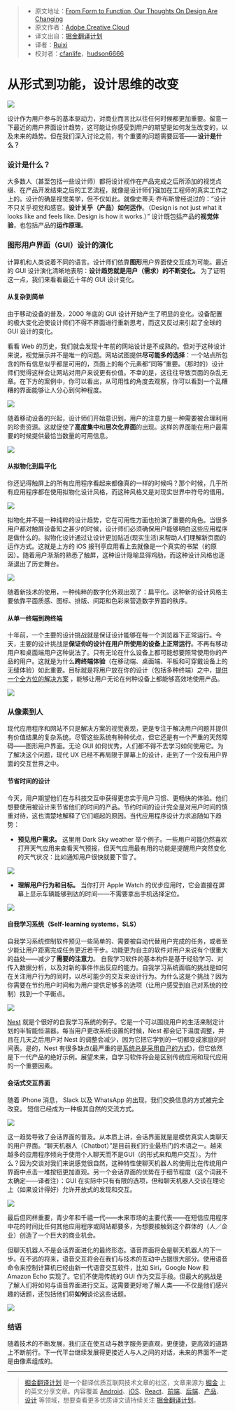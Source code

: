 > * 原文地址：[From Form to Function, Our Thoughts On Design Are Changing](https://medium.com/thinking-design/from-form-to-function-our-thoughts-on-design-are-changing-ed556d8f2b58)
> * 原文作者：[Adobe Creative Cloud](https://medium.com/@creativecloud)
> * 译文出自：[掘金翻译计划](https://github.com/xitu/gold-miner)
> * 译者：[Ruixi](https://github.com/ruixi)
> * 校对者：[cfanlife](https://github.com/cfanlife)，[hudson6666](https://github.com/hudson6666)

# 从形式到功能，设计思维的改变

![](https://cdn-images-1.medium.com/max/1600/1*bImmCpF6MPs9JslB21eAVQ.jpeg)

设计作为用户参与的基本驱动力，对商业而言比以往任何时候都更加重要。留意一下最近的用户界面设计趋势，这可能让你感受到用户的期望是如何发生改变的，以及未来的趋势。但在我们深入讨论之前，有个重要的问题需要回答—— **设计是什么？**

### 设计是什么？

大多数人（甚至包括一些设计师）都将设计视作在产品完成之后所添加的视觉点缀、在产品开发结束之后的工艺流程，就像是设计师们强加在工程师的真实工作之上的。设计的确是视觉美学，但不仅如此。就像史蒂夫·乔布斯曾经说过的：“设计不只关乎视觉和感官。**设计关乎（产品）如何运作**。（Design is not just what it looks like and feels like. Design is how it works.）” 设计既包括产品的**视觉体验**，也包括产品的**运作原理**。

### 图形用户界面（GUI）设计的演化

计算机和人类说着不同的语言。设计师们依靠**图形**用户界面使交互成为可能。最近的 GUI 设计演化清晰地表明：**设计趋势就是用户（需求）的不断变化。** 为了证明这一点，我们来看看最近十年的 GUI 设计变化。

#### 从复杂到简单

由于移动设备的普及，2000 年底的 GUI 设计开始产生了明显的变化。设备配置的极大变化迫使设计师们不得不界面进行重新思考，而这又反过来引起了全球的 GUI 设计的变化。

看看 Web 的历史，我们就会发现十年前的网站设计是不成熟的。但对于这种设计来说，视觉展示并不是唯一的问题。网站试图提供**尽可能多的选择**：一个站点所包含的所有信息似乎都是可用的，页面上的每个元素都“同等”重要。（那时的）设计师们觉得这样会让网站对用户来说更有价值。不幸的是，这往往导致页面的杂乱无章。在下方的案例中，你可以看出，从可用性的角度去观察，你可以看到一个乱糟糟的界面能够让人分心到何种程度。

![](https://cdn-images-1.medium.com/max/1600/1*MgAzj4RVV2zFTQKQCmfSRw.jpeg)

随着移动设备的兴起，设计师们开始意识到，用户的注意力是一种需要被合理利用的珍贵资源。这就促使了**高度集中**和**层次化界面**的出现。这样的界面能在用户最需要的时候提供最恰当数量的可用信息。

![](https://cdn-images-1.medium.com/max/1600/1*IMwAqnMVH2peTtdNtwPPhQ.jpeg)

#### 从拟物化到扁平化

你还记得触屏上的所有应用程序看起来都像真的一样的时候吗？那个时候，几乎所有应用程序都在使用拟物化设计风格，而这种风格又是对现实世界中符号的借用。

![](https://cdn-images-1.medium.com/max/1600/1*Mrt--PeX7t5qPmnmwzDUAg.png)

拟物化并不是一种纯粹的设计趋势，它在可用性方面也扮演了重要的角色。当很多用户都对触屏设备知之甚少的时候，设计师们必须确保用户能够明白这些应用程序是做什么的。拟物化设计通过让设计更加贴近(现实生活)来帮助人们理解新页面的运作方式。这就是上方的 iOS 报刊亭应用看上去就像是一个真实的书架（的原因）。随着用户渐渐的熟悉了触屏，这种设计隐喻显得鸡肋，而这种设计风格也逐渐退出了历史舞台。

![](https://cdn-images-1.medium.com/max/1600/1*TxE-vVFUv_61nYtdml78Kw.jpeg)

随着新技术的使用，一种纯粹的数字化外观出现了：扁平化。这种新的设计风格主要依靠平面质感、图标、排版、间距和色彩来营造数字界面的秩序。

#### 从单一终端到跨终端

十年前，一个主要的设计挑战就是保证设计能够在每一个浏览器下正常运行。今天，主要的设计挑战是**保证你的设计在用户所使用的设备上正常运行**。不再有移动用户和桌面端用户这种说法了。只有无论在什么设备上都可能想要照常使用你的产品的用户。这就是为什么**跨终端体验**（在移动端、桌面端、平板和可穿戴设备上的无缝体验）如此重要。目标就是将用户放在你的设计（包括多种终端）之中，[提供一个全方位的解决方案](https://uxmag.com/articles/5-elements-of-omni-channel-user-experiences) ，能够让用户无论在何种设备上都能够高效地使用产品。

![](https://cdn-images-1.medium.com/max/1600/1*j5kqBjTpLFS5e1J3wkmvgw.jpeg)

### 从像素到人

现代应用程序和网站不只是解决方案的视觉表现，更是专注于解决用户问题并提供有价值结果的复杂系统。尽管这些系统有种种优点，但它还是有一个严重的天然障碍——图形用户界面。无论 GUI 如何优秀，人们都不得不去学习如何使用它。为了解决这个问题，现代 UX 已经不再局限于屏幕上的设计，走到了一个没有用户界面的交互世界之中。

#### 节省时间的设计

今天，用户期望他们在与科技交互中获得更忠实于用户习惯、更畅快的体验。他们想要使用被设计来节省他们的时间的产品。节约时间的设计完全是对用户时间的慎重对待，这也清楚地解释了它们崛起的原因。当代应用程序设计力求追随如下趋势：

- **预见用户需求。** 这里用 Dark Sky weather 举个例子。一些用户可能仍然喜欢打开天气应用来查看天气预报，但天气应用最有用的功能是提醒用户突然变化的天气状况：比如通知用户很快就要下雪了。

![](https://cdn-images-1.medium.com/max/1600/1*79Wbi92BeDyVaDPEEQjMLQ.jpeg)

- **理解用户行为和目标。** 当你打开 Apple Watch 的优步应用时，它会直接在屏幕上显示车辆能够到达的时间——不需要拿出手机选择定位。

![](https://cdn-images-1.medium.com/max/1600/0*0ouzEuTHaORKAryP.jpg)

#### 自我学习系统（Self-learning systems，SLS）

自我学习系统控制软件预见一些简单的、需要被自动代替用户完成的任务，或者至少能让用户距离完成任务更近若干步。功能更为自主的软件对用户来说有个很重大的益处——减少了**需要的注意力**。 自我学习软件的基本构件是基于经验学习、对传入数据分析，以及对新的事件作出反应的能力。自我学习系统面临的挑战是如何在关注用户行为的同时，以尽可能少的交互来设计行为。为什么这是个挑战？因为你需要在节约用户时间和为用户提供足够多的选项（让用户感受到自己对系统的控制）找到一个平衡点。

![](https://cdn-images-1.medium.com/max/1600/1*_yiHy0NAU1xANCf6HYxMDA.jpeg)

[Nest](https://nest.com/) 就是个很好的自我学习系统的例子。它是一个可以围绕用户的生活来制定计划的半智能恒温器。每当用户更改系统设置的时候，Nest 都会记下温度调整，并且在几天之后用户对 Nest 的调整会减少，因为它把它学到的一切都变成家庭的时间表。是的，Nest 有很多缺点(最严重的是[系统总是采用自己的方式](https://www.nngroup.com/articles/emotional-design-fail/))，但它依然是下一代产品的绝好示例。展望未来，自学习软件将会是区别传统应用和现代应用的一个重要因素。

#### 会话式交互界面

随着 iPhone 消息， Slack 以及 WhatsApp 的出现，我们交换信息的方式被完全改变。 短信已经成为一种极其自然的交流方式。

![](https://cdn-images-1.medium.com/max/1600/1*ZMmEYOSW_mZttqHXIEqDpw.png)

这一趋势导致了会话界面的普及。从本质上讲，会话界面就是是模仿真实人类聊天的用户界面。“聊天机器人（Chatbot）”是目前我们行业最热门的术语之一。越来越多的应用程序倾向于使用个人聊天而不是GUI（的形式来和用户交互）。为什么？因为交谈对我们来说感觉很自然，这种特性使聊天机器人的使用比在传统用户界面中点击一堆按钮更加直观。另一个会话界面的优势在于细节程度（这个词我不太确定——译者注）：GUI 在实际中只有有限的选项，但和聊天机器人交谈在理论上（如果设计得好）允许开放式的发现和交互。

![](https://cdn-images-1.medium.com/max/1600/1*odt0dGAYbEau2LXZo8EF3A.gif)

最后但同样重要，青少年和千禧一代——未来市场的主要代表——在短信应用程序中花的时间比任何其他应用程序或网站都要多，为想要接触到这个群体的（人／企业）创造了一个巨大的商业机会。

但聊天机器人不是会话界面进化的最终形态。语音界面将会是聊天机器人的下一步。在不远的将来，语音交互将会在我们与技术的互动中占据很大部分。使用语音命令来控制计算机已经由新一代语音交互软件，比如 Siri，Google Now 和 Amazon Echo 实现了。它们不使用传统的 GUI 作为交互手段。但最大的挑战是了解人们将如何与语音界面进行交互。这需要更好地了解人类——不仅是他们感兴趣的话题，还包括他们将**如何**谈论这些话题。

![](https://cdn-images-1.medium.com/max/1600/1*coZE_xgldZTEQyI7SCdkvg.jpeg)

### 结语

随着技术的不断发展，我们正在使互动与数字服务更直观，更便捷，更高效的道路上不断前行。下一代平台继续发展得更接近人与人之间的对话，未来的界面不一定是由像素组成的。

---

> [掘金翻译计划](https://github.com/xitu/gold-miner) 是一个翻译优质互联网技术文章的社区，文章来源为 [掘金](https://juejin.im) 上的英文分享文章。内容覆盖 [Android](https://github.com/xitu/gold-miner#android)、[iOS](https://github.com/xitu/gold-miner#ios)、[React](https://github.com/xitu/gold-miner#react)、[前端](https://github.com/xitu/gold-miner#前端)、[后端](https://github.com/xitu/gold-miner#后端)、[产品](https://github.com/xitu/gold-miner#产品)、[设计](https://github.com/xitu/gold-miner#设计) 等领域，想要查看更多优质译文请持续关注 [掘金翻译计划](https://github.com/xitu/gold-miner)。
